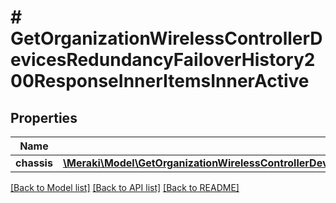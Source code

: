 # # GetOrganizationWirelessControllerDevicesRedundancyFailoverHistory200ResponseInnerItemsInnerActive

## Properties

Name | Type | Description | Notes
------------ | ------------- | ------------- | -------------
**chassis** | [**\Meraki\Model\GetOrganizationWirelessControllerDevicesRedundancyFailoverHistory200ResponseInnerItemsInnerActiveChassis**](GetOrganizationWirelessControllerDevicesRedundancyFailoverHistory200ResponseInnerItemsInnerActiveChassis.md) |  | [optional]

[[Back to Model list]](../../README.md#models) [[Back to API list]](../../README.md#endpoints) [[Back to README]](../../README.md)
